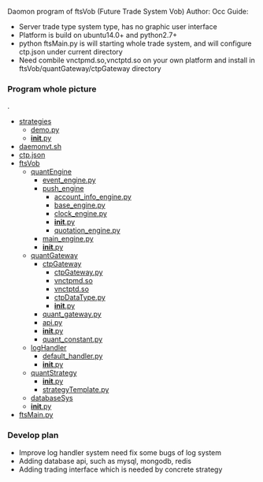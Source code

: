 Daomon program of ftsVob (Future Trade System Vob)
Author: Occ
Guide:
* Server trade type system type, has no graphic user interface
* Platform is build on ubuntu14.0+ and python2.7+
* python ftsMain.py is will starting whole trade system, and will configure ctp.json under current directory
* Need combile vnctpmd.so,vnctptd.so on your own platform and install in ftsVob/quantGateway/ctpGateway directory

### Program whole picture

.
 * [strategies](./strategies)
   * [demo.py](./strategies/demo.py)
   * [__init__.py](./strategies/__init__.py)
 * [daemonvt.sh](./daemonvt.sh)
 * [ctp.json](./ctp.json)
 * [ftsVob](./ftsVob)
   * [quantEngine](./ftsVob/quantEngine)
     * [event_engine.py](./ftsVob/quantEngine/event_engine.py)
     * [push_engine](./ftsVob/quantEngine/push_engine)
       * [account_info_engine.py](./ftsVob/quantEngine/push_engine/account_info_engine.py)
       * [base_engine.py](./ftsVob/quantEngine/push_engine/base_engine.py)
       * [clock_engine.py](./ftsVob/quantEngine/push_engine/clock_engine.py)
       * [__init__.py](./ftsVob/quantEngine/push_engine/__init__.py)
       * [quotation_engine.py](./ftsVob/quantEngine/push_engine/quotation_engine.py)
     * [main_engine.py](./ftsVob/quantEngine/main_engine.py)
     * [__init__.py](./ftsVob/quantEngine/__init__.py)
   * [quantGateway](./ftsVob/quantGateway)
     * [ctpGateway](./ftsVob/quantGateway/ctpGateway)
       * [ctpGateway.py](./ftsVob/quantGateway/ctpGateway/ctpGateway.py)
       * [vnctpmd.so](./ftsVob/quantGateway/ctpGateway/vnctpmd.so)
       * [vnctptd.so](./ftsVob/quantGateway/ctpGateway/vnctptd.so)
       * [ctpDataType.py](./ftsVob/quantGateway/ctpGateway/ctpDataType.py)
       * [__init__.py](./ftsVob/quantGateway/ctpGateway/__init__.py)
     * [quant_gateway.py](./ftsVob/quantGateway/quant_gateway.py)
     * [api.py](./ftsVob/quantGateway/api.py)
     * [__init__.py](./ftsVob/quantGateway/__init__.py)
     * [quant_constant.py](./ftsVob/quantGateway/quant_constant.py)
   * [logHandler](./ftsVob/logHandler)
     * [default_handler.py](./ftsVob/logHandler/default_handler.py)
     * [__init__.py](./ftsVob/logHandler/__init__.py)
   * [quantStrategy](./ftsVob/quantStrategy)
     * [__init__.py](./ftsVob/quantStrategy/__init__.py)
     * [strategyTemplate.py](./ftsVob/quantStrategy/strategyTemplate.py)
   * [databaseSys](./ftsVob/databaseSys)
   * [__init__.py](./ftsVob/__init__.py)
 * [ftsMain.py](./ftsMain.py)

### Develop plan
* Improve log handler system need fix some bugs of log system
* Adding database api, such as mysql, mongodb, redis
* Adding trading interface which is needed by concrete strategy

